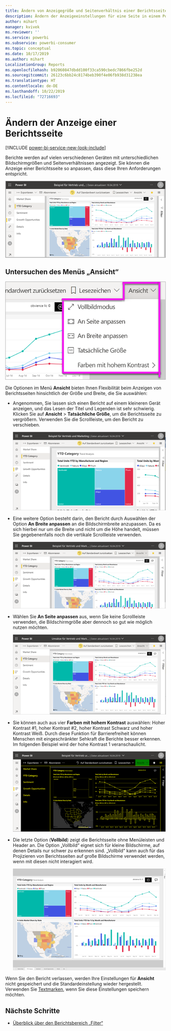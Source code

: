 ```yaml
---
title: Ändern von Anzeigegröße und Seitenverhältnis einer Berichtsseite
description: Ändern der Anzeigeeinstellungen für eine Seite in einem Power BI-Bericht
author: mihart
manager: kvivek
ms.reviewer: ''
ms.service: powerbi
ms.subservice: powerbi-consumer
ms.topic: conceptual
ms.date: 10/17/2019
ms.author: mihart
LocalizationGroup: Reports
ms.openlocfilehash: b92060847dbdd100f33ca590cbedc7866fbe252d
ms.sourcegitcommit: 26123c6bb24c8174beb390f4e06fb938d31238ea
ms.translationtype: HT
ms.contentlocale: de-DE
ms.lasthandoff: 10/22/2019
ms.locfileid: "72716693"
---
```

# <a name="change-the-display-of-a-report-page"></a>Ändern der Anzeige einer Berichtsseite

[!INCLUDE [power-bi-service-new-look-include](../includes/power-bi-service-new-look-include.md)]

Berichte werden auf vielen verschiedenen Geräten mit unterschiedlichen Bildschirmgrößen und Seitenverhältnissen angezeigt. Sie können die Anzeige einer Berichtsseite so anpassen, dass diese Ihren Anforderungen entspricht.

![Screenshot: Anzeigen eines Berichts im Canvas](media/end-user-report-view/power-bi-canvas.png)

## <a name="explore-the-view-menu"></a>Untersuchen des Menüs „Ansicht“

![Screenshot: Optionen der Dropdownliste „Ansicht“](media/end-user-report-view/power-bi-viewmenu.png)


Die Optionen im Menü **Ansicht** bieten Ihnen Flexibilität beim Anzeigen von Berichtsseiten hinsichtlich der Größe und Breite, die Sie auswählen:

- Angenommen, Sie lassen sich einen Bericht auf einem kleineren Gerät anzeigen, und das Lesen der Titel und Legenden ist sehr schwierig.  Klicken Sie auf **Ansicht** > **Tatsächliche Größe**, um die Berichtsseite zu vergrößern. Verwenden Sie die Scrollleiste, um den Bericht zu verschieben.

    ![Screenshot: Bericht, der mit zwei aufgerufenen Scrollleisten auf „Tatsächliche Größe“ festgelegt ist](media/end-user-report-view/power-bi-view-actual.png)

- Eine weitere Option besteht darin, den Bericht durch Auswählen der Option **An Breite anpassen** an die Bildschirmbreite anzupassen. Da es sich hierbei nur um die Breite und nicht um die Höhe handelt, müssen Sie gegebenenfalls noch die vertikale Scrollleiste verwenden.

  ![Screenshot: Bericht, der mit aufgerufener vertikalen Scrollleiste auf „An Breite anpassen“ festgelegt ist](media/end-user-report-view/power-bi-view-width.png)

- Wählen Sie **An Seite anpassen** aus, wenn Sie keine Scrollleiste verwenden, die Bildschirmgröße aber dennoch so gut wie möglich nutzen möchten.

   ![Screenshot: Bericht, der auf „An Seite anpassen“ festgelegt ist](media/end-user-report-view/power-bi-view-fit.png)

- Sie können auch aus vier **Farben mit hohem Kontrast** auswählen: Hoher Kontrast #1, hoher Kontrast #2, hoher Kontrast Schwarz und hoher Kontrast Weiß. Durch diese Funktion für Barrierefreiheit können Menschen mit eingeschränkter Sehkraft die Berichte besser erkennen. Im folgenden Beispiel wird der hohe Kontrast 1 veranschaulicht. 

    ![Screenshot: Bericht, der auf „Hoher Kontrast #1“ festgelegt ist](media/end-user-report-view/power-bi-contrast1.png)

- Die letzte Option (**Vollbild**) zeigt die Berichtsseite ohne Menüleisten und Header an. Die Option „Vollbild“ eignet sich für kleine Bildschirme, auf denen Details nur schwer zu erkennen sind.  „Vollbild“ kann auch für das Projizieren von Berichtsseiten auf große Bildschirme verwendet werden, wenn mit diesen nicht interagiert wird.  

    ![Bericht mit der Option „Vollbild“](media/end-user-report-view/power-bi-full-screen.png)

Wenn Sie den Bericht verlassen, werden Ihre Einstellungen für **Ansicht** nicht gespeichert und die Standardeinstellung wieder hergestellt. Verwenden Sie [Textmarken](end-user-bookmarks.md), wenn Sie diese Einstellungen speichern möchten.

## <a name="next-steps"></a>Nächste Schritte

* [Überblick über den Berichtsbereich „Filter“](end-user-report-filter.md)